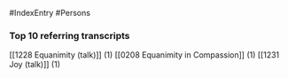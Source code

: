 #IndexEntry #Persons

### Top 10 referring transcripts
[[1228 Equanimity (talk)]] (1)
[[0208 Equanimity in Compassion]] (1)
[[1231 Joy (talk)]] (1)

